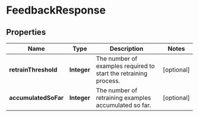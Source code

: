 

# FeedbackResponse

## Properties

Name | Type | Description | Notes
------------ | ------------- | ------------- | -------------
**retrainThreshold** | **Integer** | The number of examples required to start the retraining process. |  [optional]
**accumulatedSoFar** | **Integer** | The number of retraining examples accumulated so far. |  [optional]



